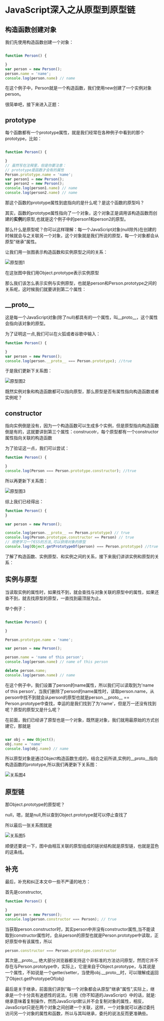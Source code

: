 # JavaScript深入之从原型到原型链

## 构造函数创建对象

我们先使用构造函数创建一个对象：

```js

function Person() {

}
var person = new Person();
person.name = 'name';
console.log(person.name) // name

```

在这个例子中，Person就是一个构造函数，我们使用new创建了一个实例对象person。

很简单吧，接下来进入正题：

## prototype

每个函数都有一个prototype属性，就是我们经常在各种例子中看到的那个prototype，比如：

```js

function Person() {

}
// 虽然写在注释里，但是你要注意：
// prototype是函数才会有的属性
Person.prototype.name = 'name';
var person1 = new Person();
var person2 = new Person();
console.log(person1.name) // name
console.log(person2.name) // name

```

那这个函数的prototype属性到底指向的是什么呢？是这个函数的原型吗？

其实，函数的prototype属性指向了一个对象，这个对象正是调用该构造函数而创建的**实例**的原型,也就是这个例子中的person1和person2的原型。

那么什么是原型呢？你可以这样理解：每一个JavaScript对象(null除外)在创建的时候就会与之关联另一个对象，这个对象就是我们所说的原型，每一个对象都会从原型"继承"属性。

让我们用一张图表示构造函数和实例原型之间的关系：

![原型图1](Images/prototype1.png)

在这张图中我们用Object.prototype表示实例原型

那么我们该怎么表示实例与实例原型，也就是person和Person.prototype之间的关系呢，这时候我们就要讲到第二个属性：

## \_\_proto\_\_

这是每一个JavaScript对象(除了null)都具有的一个属性，叫\_\_proto\_\_，这个属性会指向该对象的原型。

为了证明这一点,我们可以在火狐或者谷歌中输入：

```js
function Person() {

}
var person = new Person();
console.log(person.__proto__ === Person.prototype); //true
```

于是我们更新下关系图：

![原型图2](Images/prototype2.png)

既然实例对象和构造函数都可以指向原型，那么原型是否有属性指向构造函数或者实例呢？

## constructor

指向实例倒是没有，因为一个构造函数可以生成多个实例，但是原型指向构造函数倒是有的，这就要讲到第三个属性：construcotr，每个原型都有一个constructor属性指向关联的构造函数

为了验证这一点，我们可以尝试：

```js
function Person() {

}
console.log(Person === Person.prototype.constructor); //true
```

所以再更新下关系图：

![原型图3](Images/prototype3.png)

综上我们已经得出：

```js
function Person() {
}

var person = new Person();

console.log(person.__proto__ == Person.prototype) // true
console.log(Person.prototype.constructor == Person) // true
// 顺便学习一个ES5的方法,可以获得对象的原型
console.log(Object.getPrototypeOf(person) === Person.prototype) //true

```

了解了构造函数、实例原型、和实例之间的关系，接下来我们讲讲实例和原型的关系：

## 实例与原型

当读取实例的属性时，如果找不到，就会查找与对象关联的原型中的属性，如果还查不到，就去找原型的原型，一直找到最顶层为止。

举个例子：

```js

function Person() {

}

Person.prototype.name = 'name';

var person = new Person();

person.name = 'name of this person';
console.log(person.name) // name of this person

delete person.name;
console.log(person.name) // name

```

在这个例子中，我们设置了person的name属性，所以我们可以读取到为'name of this person'，当我们删除了person的name属性时，读取person.name，从person中找不到就会从person的原型也就是person.\_\_proto\_\_ == Person.prototype中查找，幸运的是我们找到了为'name'，但是万一还没有找到呢？原型的原型又是什么呢？

在前面，我们已经讲了原型也是一个对象，既然是对象，我们就用最原始的方式创建它，那就是

```js

var obj = new Object();
obj.name = 'name'
console.log(obj.name) // name

```

所以原型对象是通过Object构造函数生成的，结合之前所讲,实例的\_\_proto\_\_指向构造函数的prototype,所以我们再更新下关系图：

![关系图4](images/prototype4.png)

## 原型链

那Object.prototype的原型呢？

null，嗯，就是null,所以查到Object.prototype就可以停止查找了

所以最后一张关系图就是

![关系图5](images/prototype5.png)

顺便还要说一下，图中由相互关联的原型组成的链状结构就是原型链，也就是蓝色的这条线。

## 补充

最后，补充和纠正本文中一些不严谨的地方：

首先是constructor,
```js
function Person() {

}
var person = new Person();
console.log(person.constructor === Person); // true
```

当获取person.constructor时，其实person中并没有constructor属性,当不能读取到constructor属性时，会从person的原型也就是Person.prototype中读取，正好原型中有该属性，所以

```js
person.constructor === Person.prototype.constructor
```

其次是\_\_proto\_\_, 绝大部分浏览器都支持这个非标准的方法访问原型，然而它并不存在与Person.prototype中，实际上，它是来自于Object.prototype，与其说是一个属性，不如说是一个getter/setter，当使用obj.\_\_proto\_\_时，可以理解成返回了Object.getPrototypeOf(obj)

最后是关于继承，前面我们讲到“每一个对象都会从原型"继承"属性”,实际上，继承是一个十分具有迷惑性的说法，引用《你不知道的JavaScript》中的话，就是:继承意味着复制操作，然而JavaScript默认并不会复制对象的属性，相反，JavaScript只是在两个对象之间创建一个关联，这样，一个对象就可以通过委托访问另一个对象的属性和函数，所以与其叫继承，委托的说法反而更准确些。

